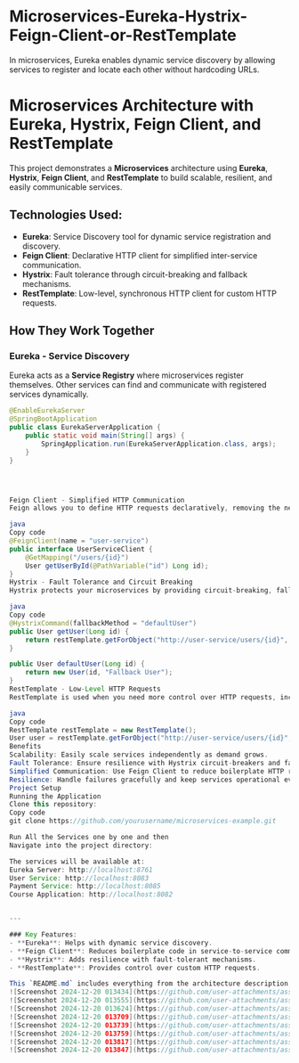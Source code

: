 # Microservices-Eureka-Hystrix-Feign-Client-or-RestTemplate
In microservices, Eureka enables dynamic service discovery by allowing services to register and locate each other without hardcoding URLs.

# Microservices Architecture with Eureka, Hystrix, Feign Client, and RestTemplate

This project demonstrates a **Microservices** architecture using **Eureka**, **Hystrix**, **Feign Client**, and **RestTemplate** to build scalable, resilient, and easily communicable services.

## Technologies Used:
- **Eureka**: Service Discovery tool for dynamic service registration and discovery.
- **Feign Client**: Declarative HTTP client for simplified inter-service communication.
- **Hystrix**: Fault tolerance through circuit-breaking and fallback mechanisms.
- **RestTemplate**: Low-level, synchronous HTTP client for custom HTTP requests.

## How They Work Together

### **Eureka** - Service Discovery
Eureka acts as a **Service Registry** where microservices register themselves. Other services can find and communicate with registered services dynamically. 

```java
@EnableEurekaServer
@SpringBootApplication
public class EurekaServerApplication {
    public static void main(String[] args) {
        SpringApplication.run(EurekaServerApplication.class, args);
    }
}




Feign Client - Simplified HTTP Communication
Feign allows you to define HTTP requests declaratively, removing the need for boilerplate code like RestTemplate. It integrates with Eureka for automatic service discovery.

java
Copy code
@FeignClient(name = "user-service")
public interface UserServiceClient {
    @GetMapping("/users/{id}")
    User getUserById(@PathVariable("id") Long id);
}
Hystrix - Fault Tolerance and Circuit Breaking
Hystrix protects your microservices by providing circuit-breaking, fallback mechanisms, and graceful degradation. This ensures that the system remains operational even if one service fails.

java
Copy code
@HystrixCommand(fallbackMethod = "defaultUser")
public User getUser(Long id) {
    return restTemplate.getForObject("http://user-service/users/{id}", User.class, id);
}

public User defaultUser(Long id) {
    return new User(id, "Fallback User");
}
RestTemplate - Low-Level HTTP Requests
RestTemplate is used when you need more control over HTTP requests, including custom headers or more specific configurations.

java
Copy code
RestTemplate restTemplate = new RestTemplate();
User user = restTemplate.getForObject("http://user-service/users/{id}", User.class, id);
Benefits
Scalability: Easily scale services independently as demand grows.
Fault Tolerance: Ensure resilience with Hystrix circuit-breakers and fallback methods.
Simplified Communication: Use Feign Client to reduce boilerplate HTTP request code.
Resilience: Handle failures gracefully and keep services operational even during issues.
Project Setup
Running the Application
Clone this repository:
Copy code
git clone https://github.com/yourusername/microservices-example.git

Run All the Services one by one and then
Navigate into the project directory:

The services will be available at:
Eureka Server: http://localhost:8761
User Service: http://localhost:8083
Payment Service: http://localhost:8085
Course Application: http://localhost:8082


---

### Key Features:
- **Eureka**: Helps with dynamic service discovery.
- **Feign Client**: Reduces boilerplate code in service-to-service communication.
- **Hystrix**: Adds resilience with fault-tolerant mechanisms.
- **RestTemplate**: Provides control over custom HTTP requests.

This `README.md` includes everything from the architecture description, technology used, code snippets, setup instructions, and licensing information in a professional format. You can adjust the project link and any specific configurations as per your project.
![Screenshot 2024-12-20 013434](https://github.com/user-attachments/assets/c9b867ba-8675-4010-be7e-21fcecec0654)
![Screenshot 2024-12-20 013555](https://github.com/user-attachments/assets/f7d3541e-cc48-4fab-96f1-f558fd9c0614)
![Screenshot 2024-12-20 013624](https://github.com/user-attachments/assets/2e98ef02-4da2-469e-94f5-03172d9787ea)
![Screenshot 2024-12-20 013709](https://github.com/user-attachments/assets/b48cedea-21e6-4b67-a3ed-f53019f3dae4)
![Screenshot 2024-12-20 013739](https://github.com/user-attachments/assets/e7f44ac4-a565-489f-9aaa-ba307d2d700b)
![Screenshot 2024-12-20 013759](https://github.com/user-attachments/assets/8d779c91-ce02-4a0d-8dd3-6f56ac6533f0)
![Screenshot 2024-12-20 013817](https://github.com/user-attachments/assets/704d4960-98f1-48fc-aee2-fedd1a0a6989)
![Screenshot 2024-12-20 013847](https://github.com/user-attachments/assets/3f98a80d-69f0-49ef-8449-d27317484a69)
